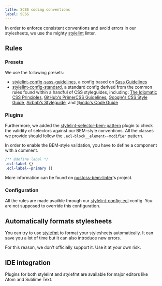 ```yaml
---
title: SCSS coding conventions
label: SCSS
---
```


In order to enforce consistent conventions and avoid errors in our stylesheets, we use the mighty [stylelint](https://stylelint.io/) linter.

## Rules

### Presets

We use the following presets:
-   [stylelint-config-sass-guidelines](https://github.com/bjankord/stylelint-config-sass-guidelines), a config based on [Sass Guidelines](https://sass-guidelin.es/)
-   [stylelint-config-standard](https://github.com/stylelint/stylelint-config-standard), a standard config derived from the common rules found within a handful of CSS styleguides, including: [The Idiomatic CSS Principles](https://github.com/necolas/idiomatic-css),
[GitHub's PrimerCSS Guidelines](http://primercss.io/guidelines/#scss),
[Google's CSS Style Guide](https://google.github.io/styleguide/htmlcssguide.html#CSS_Formatting_Rules), [Airbnb's Styleguide](https://github.com/airbnb/css#css), and [@mdo's Code Guide](http://codeguide.co/#css)

### Plugins

Furthermore, we added the [stylelint-selector-bem-pattern](https://github.com/davidtheclark/stylelint-selector-bem-pattern) plugin to check the validity of selectors against our BEM-style conventions. All the classes we provide should follow the `.ecl-block__element--modifier` pattern.

In order to enable the BEM-style validation, you have to define a component with a comment.

```scss
/** @define label */
.ecl-label {}
.ecl-label--primary {}
```

More information can be found on [postcss-bem-linter](https://github.com/postcss/postcss-bem-linter#defining-a-component-and-utilities)'s project.

### Configuration

All the rules are made availble through our [stylelint-config-ecl](https://github.com/ec-europa/ecl-toolkit/tree/master/packages/stylelint-config-ecl) config. You are not supposed to override this configuration.

## Automatically formats stylesheets

You can try to use [stylefmt](https://github.com/morishitter/stylefmt) to format your stylesheets automatically. It can save you a lot of time but it can also introduce new errors.

For this reason, we don't officially support it. Use it at your own risk.

## IDE integration

Plugins for both stylelint and stylefmt are available for major editors like Atom and Sublime Text.
